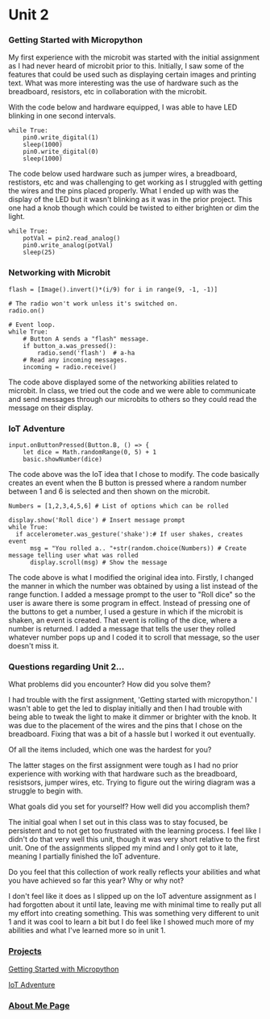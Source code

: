 # Unit 2


### Getting Started with Micropython
My first experience with the microbit was started with the initial assignment as I had never heard of microbit prior to this. 
Initially, I saw some of the features that could be used such as displaying certain images and printing text. What was more interesting was the use of hardware such as the breadboard, resistors, etc in collaboration with the microbit. 

With the code below and hardware equipped, I was able to have LED blinking in one second intervals. 
```
while True:
    pin0.write_digital(1)
    sleep(1000)
    pin0.write_digital(0)
    sleep(1000)
```

The code below used hardware such as jumper wires, a breadboard, restistors, etc and was challenging to get working as I struggled with getting the wires and the pins placed properly. What I ended up with was the display of the LED but it wasn't blinking as it was in the prior project. This one had a knob though which could be twisted to either brighten or dim the light. 
```
while True:
    potVal = pin2.read_analog()
    pin0.write_analog(potVal)
    sleep(25)
 ```
 
### Networking with Microbit

```
flash = [Image().invert()*(i/9) for i in range(9, -1, -1)]

# The radio won't work unless it's switched on.
radio.on()

# Event loop.
while True:
    # Button A sends a "flash" message.
    if button_a.was_pressed():
        radio.send('flash')  # a-ha
    # Read any incoming messages.
    incoming = radio.receive()
```

The code above displayed some of the networking abilities related to microbit. In class, we tried out the code and we were able to communicate and send messages through our microbits to others so they could read the message on their display.

### IoT Adventure

```
input.onButtonPressed(Button.B, () => {
    let dice = Math.randomRange(0, 5) + 1
    basic.showNumber(dice)

```
The code above was the IoT idea that I chose to modify. The code basically creates an event when the B button is pressed where a random number between 1 and 6 is selected and then shown on the microbit. 

```
Numbers = [1,2,3,4,5,6] # List of options which can be rolled

display.show('Roll dice') # Insert message prompt
while True:
  if accelerometer.was_gesture('shake'):# If user shakes, creates event
      msg = "You rolled a.. "+str(random.choice(Numbers)) # Create message telling user what was rolled
      display.scroll(msg) # Show the message  
```

The code above is what I modified the original idea into. Firstly, I changed the manner in which the number was obtained by using a list instead of the range function. I added a message prompt to the user to "Roll dice" so the user is aware there is some program in effect. Instead of pressing one of the buttons to get a number, I used a gesture in which if the microbit is shaken, an event is created. That event is rolling of the dice, where a number is returned. I added a message that tells the user they rolled whatever number pops up and I coded it to scroll that message, so the user doesn't miss it. 

### Questions regarding Unit 2...

What problems did you encounter? How did you solve them?

I had trouble with the first assignment, 'Getting started with micropython.' I wasn't able to get the led to display initially and then I had trouble with being able to tweak the light to make it dimmer or brighter with the knob. It was due to the placement of the wires and the pins that I chose on the breadboard. Fixing that was a bit of a hassle but I worked it out eventually. 

Of all the items included, which one was the hardest for you?

The latter stages on the first assignment were tough as I had no prior experience with working with that hardware such as the breadboard, resistsors, jumper wires, etc. Trying to figure out the wiring diagram was a struggle to begin with. 

What goals did you set for yourself? How well did you accomplish them?

The initial goal when I set out in this class was to stay focused, be persistent and to not get too frustrated with the learning process. I feel like I didn't do that very well this unit, though it was very short relative to the first unit. One of the assignments slipped my mind and I only got to it late, meaning I partially finished the IoT adventure. 

Do you feel that this collection of work really reflects your abilities and what you have achieved so far this year? Why or why not?

I don't feel like it does as I slipped up on the IoT adventure assignment as I had forgotten about it until late, leaving me with minimal time to really put all my effort into creating something. This was something very different to unit 1 and it was cool to learn a bit but I do feel like I showed much more of my abilities and what I've learned more so in unit 1. 

### [Projects](https://github.com/bkebede/Unit-2)
[Getting Started with Micropython](https://github.com/bkebede/Unit-2/blob/master/Micropython.py)

[IoT Adventure](https://github.com/bkebede/Unit-2/blob/master/Dice%20Modify.py)


### [About Me Page](https://bkebede.github.io/)
